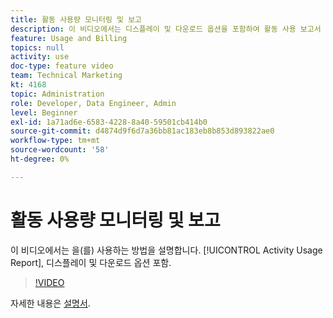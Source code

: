 ```yaml
---
title: 활동 사용량 모니터링 및 보고
description: 이 비디오에서는 디스플레이 및 다운로드 옵션을 포함하여 활동 사용 보고서 를 사용하는 방법에 대해 알아봅니다.
feature: Usage and Billing
topics: null
activity: use
doc-type: feature video
team: Technical Marketing
kt: 4168
topic: Administration
role: Developer, Data Engineer, Admin
level: Beginner
exl-id: 1a71ad6e-6583-4228-8a40-59501cb414b0
source-git-commit: d4874d9f6d7a36bb81ac183eb8b853d893822ae0
workflow-type: tm+mt
source-wordcount: '58'
ht-degree: 0%

---
```


# 활동 사용량 모니터링 및 보고

이 비디오에서는 을(를) 사용하는 방법을 설명합니다. [!UICONTROL Activity Usage Report], 디스플레이 및 다운로드 옵션 포함.

>[!VIDEO](https://video.tv.adobe.com/v/31443/?quality=12)

자세한 내용은 [설명서](https://experienceleague.adobe.com/docs/audience-manager/user-guide/features/administration/activity-usage-reporting.html).
